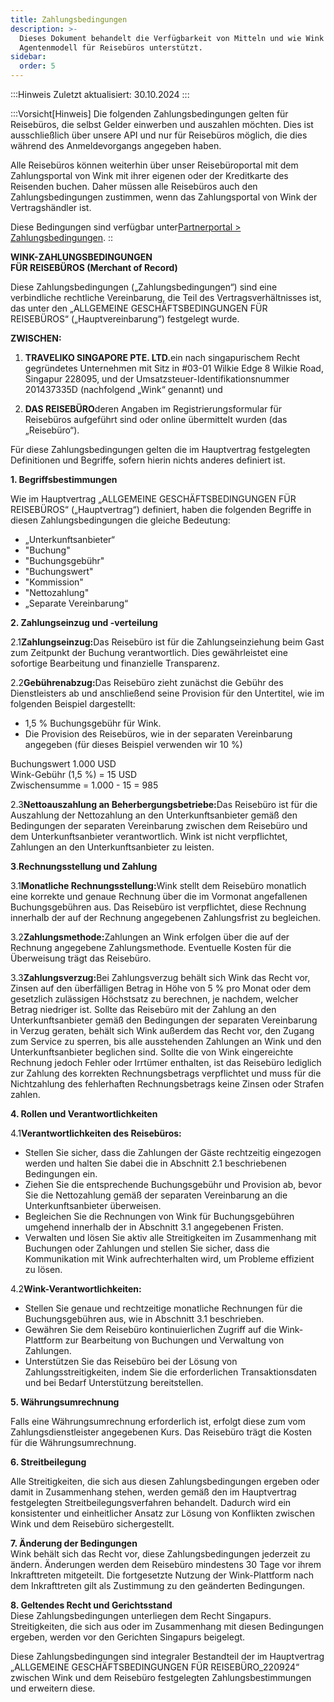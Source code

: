 ```yaml
---
title: Zahlungsbedingungen
description: >-
  Dieses Dokument behandelt die Verfügbarkeit von Mitteln und wie Wink das
  Agentenmodell für Reisebüros unterstützt.
sidebar:
  order: 5
---
```

:::Hinweis
Zuletzt aktualisiert: 30.10.2024
:::

:::Vorsicht\[Hinweis]
Die folgenden Zahlungsbedingungen gelten für Reisebüros, die selbst Gelder einwerben und auszahlen möchten.
Dies ist ausschließlich über unsere API und nur für Reisebüros möglich, die dies während des Anmeldevorgangs angegeben haben.

Alle Reisebüros können weiterhin über unser Reisebüroportal mit dem Zahlungsportal von Wink mit ihrer eigenen oder der Kreditkarte des Reisenden buchen. Daher müssen alle Reisebüros auch den Zahlungsbedingungen zustimmen, wenn das Zahlungsportal von Wink der Vertragshändler ist.

Diese Bedingungen sind verfügbar unter[Partnerportal > Zahlungsbedingungen](/studio/payment-terms).
::

**WINK-ZAHLUNGSBEDINGUNGEN**\
**FÜR REISEBÜROS (Merchant of Record)**

Diese Zahlungsbedingungen („Zahlungsbedingungen“) sind eine verbindliche rechtliche Vereinbarung, die Teil des Vertragsverhältnisses ist, das unter den „ALLGEMEINE GESCHÄFTSBEDINGUNGEN FÜR REISEBÜROS“ („Hauptvereinbarung“) festgelegt wurde.

**ZWISCHEN:**

1. **TRAVELIKO SINGAPORE PTE. LTD.**&#x65;in nach singapurischem Recht gegründetes Unternehmen mit Sitz in #03-01 Wilkie Edge 8 Wilkie Road, Singapur 228095, und der Umsatzsteuer-Identifikationsnummer 201437335D (nachfolgend „Wink“ genannt) und

2. **DAS REISEBÜRO**deren Angaben im Registrierungsformular für Reisebüros aufgeführt sind oder online übermittelt wurden (das „Reisebüro“).

Für diese Zahlungsbedingungen gelten die im Hauptvertrag festgelegten Definitionen und Begriffe, sofern hierin nichts anderes definiert ist.

**1. Begriffsbestimmungen**

Wie im Hauptvertrag „ALLGEMEINE GESCHÄFTSBEDINGUNGEN FÜR REISEBÜROS“ („Hauptvertrag“) definiert, haben die folgenden Begriffe in diesen Zahlungsbedingungen die gleiche Bedeutung:

* „Unterkunftsanbieter“
* "Buchung"
* "Buchungsgebühr"
* "Buchungswert"
* "Kommission"
* "Nettozahlung"
* „Separate Vereinbarung“

**2. Zahlungseinzug und -verteilung**

2.1**Zahlungseinzug:**&#x44;as Reisebüro ist für die Zahlungseinziehung beim Gast zum Zeitpunkt der Buchung verantwortlich. Dies gewährleistet eine sofortige Bearbeitung und finanzielle Transparenz.

2.2**Gebührenabzug:**&#x44;as Reisebüro zieht zunächst die Gebühr des Dienstleisters ab und anschließend seine Provision für den Untertitel, wie im folgenden Beispiel dargestellt:

* 1,5 % Buchungsgebühr für Wink.
* Die Provision des Reisebüros, wie in der separaten Vereinbarung angegeben (für dieses Beispiel verwenden wir 10 %)

Buchungswert 1.000 USD\
Wink-Gebühr (1,5 %) = 15 USD\
Zwischensumme = 1.000 - 15 = 985

2.3**Nettoauszahlung an Beherbergungsbetriebe:**&#x44;as Reisebüro ist für die Auszahlung der Nettozahlung an den Unterkunftsanbieter gemäß den Bedingungen der separaten Vereinbarung zwischen dem Reisebüro und dem Unterkunftsanbieter verantwortlich. Wink ist nicht verpflichtet, Zahlungen an den Unterkunftsanbieter zu leisten.

**3**.**Rechnungsstellung und Zahlung**

3.1**Monatliche Rechnungsstellung:**&#x57;ink stellt dem Reisebüro monatlich eine korrekte und genaue Rechnung über die im Vormonat angefallenen Buchungsgebühren aus. Das Reisebüro ist verpflichtet, diese Rechnung innerhalb der auf der Rechnung angegebenen Zahlungsfrist zu begleichen.

3.2**Zahlungsmethode:**&#x5A;ahlungen an Wink erfolgen über die auf der Rechnung angegebene Zahlungsmethode. Eventuelle Kosten für die Überweisung trägt das Reisebüro.

3.3**Zahlungsverzug:**&#x42;ei Zahlungsverzug behält sich Wink das Recht vor, Zinsen auf den überfälligen Betrag in Höhe von 5 % pro Monat oder dem gesetzlich zulässigen Höchstsatz zu berechnen, je nachdem, welcher Betrag niedriger ist. Sollte das Reisebüro mit der Zahlung an den Unterkunftsanbieter gemäß den Bedingungen der separaten Vereinbarung in Verzug geraten, behält sich Wink außerdem das Recht vor, den Zugang zum Service zu sperren, bis alle ausstehenden Zahlungen an Wink und den Unterkunftsanbieter beglichen sind. Sollte die von Wink eingereichte Rechnung jedoch Fehler oder Irrtümer enthalten, ist das Reisebüro lediglich zur Zahlung des korrekten Rechnungsbetrags verpflichtet und muss für die Nichtzahlung des fehlerhaften Rechnungsbetrags keine Zinsen oder Strafen zahlen.

**4. Rollen und Verantwortlichkeiten**

4.1**Verantwortlichkeiten des Reisebüros:**

* Stellen Sie sicher, dass die Zahlungen der Gäste rechtzeitig eingezogen werden und halten Sie dabei die in Abschnitt 2.1 beschriebenen Bedingungen ein.
* Ziehen Sie die entsprechende Buchungsgebühr und Provision ab, bevor Sie die Nettozahlung gemäß der separaten Vereinbarung an die Unterkunftsanbieter überweisen.
* Begleichen Sie die Rechnungen von Wink für Buchungsgebühren umgehend innerhalb der in Abschnitt 3.1 angegebenen Fristen.
* Verwalten und lösen Sie aktiv alle Streitigkeiten im Zusammenhang mit Buchungen oder Zahlungen und stellen Sie sicher, dass die Kommunikation mit Wink aufrechterhalten wird, um Probleme effizient zu lösen.

4.2**Wink-Verantwortlichkeiten:**

* Stellen Sie genaue und rechtzeitige monatliche Rechnungen für die Buchungsgebühren aus, wie in Abschnitt 3.1 beschrieben.
* Gewähren Sie dem Reisebüro kontinuierlichen Zugriff auf die Wink-Plattform zur Bearbeitung von Buchungen und Verwaltung von Zahlungen.
* Unterstützen Sie das Reisebüro bei der Lösung von Zahlungsstreitigkeiten, indem Sie die erforderlichen Transaktionsdaten und bei Bedarf Unterstützung bereitstellen.

**5. Währungsumrechnung**

Falls eine Währungsumrechnung erforderlich ist, erfolgt diese zum vom Zahlungsdienstleister angegebenen Kurs. Das Reisebüro trägt die Kosten für die Währungsumrechnung.

**6. Streitbeilegung**

Alle Streitigkeiten, die sich aus diesen Zahlungsbedingungen ergeben oder damit in Zusammenhang stehen, werden gemäß den im Hauptvertrag festgelegten Streitbeilegungsverfahren behandelt. Dadurch wird ein konsistenter und einheitlicher Ansatz zur Lösung von Konflikten zwischen Wink und dem Reisebüro sichergestellt.

**7. Änderung der Bedingungen**\
Wink behält sich das Recht vor, diese Zahlungsbedingungen jederzeit zu ändern. Änderungen werden dem Reisebüro mindestens 30 Tage vor ihrem Inkrafttreten mitgeteilt. Die fortgesetzte Nutzung der Wink-Plattform nach dem Inkrafttreten gilt als Zustimmung zu den geänderten Bedingungen.

**8. Geltendes Recht und Gerichtsstand**\
Diese Zahlungsbedingungen unterliegen dem Recht Singapurs. Streitigkeiten, die sich aus oder im Zusammenhang mit diesen Bedingungen ergeben, werden vor den Gerichten Singapurs beigelegt.

Diese Zahlungsbedingungen sind integraler Bestandteil der im Hauptvertrag „ALLGEMEINE GESCHÄFTSBEDINGUNGEN FÜR REISEBÜRO\_220924“ zwischen Wink und dem Reisebüro festgelegten Zahlungsbestimmungen und erweitern diese.

